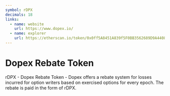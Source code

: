 ```yaml
---
symbol: rDPX
decimals: 18
links:
  - name: website
    url: https://www.dopex.io/
  - name: explorer
    url: https://etherscan.io/token/0x0ff5A8451A839f5F0BB3562689D9A44089738D11
---
```


# Dopex Rebate Token

rDPX - Dopex Rebate Token - Dopex offers a rebate system for losses incurred for option writers based on exercised options for every epoch. The rebate is paid in the form of rDPX.
